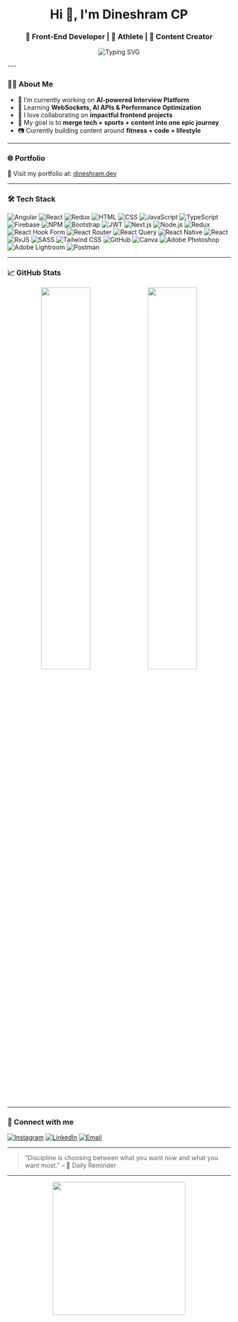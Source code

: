 <!-- Title -->
<h1 align="center">Hi 👋, I'm Dineshram CP</h1>
<h3 align="center">🚀 Front-End Developer | 🏃 Athlete | 🎥 Content Creator</h3>

<!-- Typing Animation -->
<p align="center">
  <img src="https://readme-typing-svg.demolab.com?font=Fira+Code&weight=600&pause=1000&color=F75C7E&center=true&vCenter=true&width=435&lines=Passionate+Frontend+Dev;Loves+React+%26+Angular;Content+Creator+%F0%9F%93%B9" alt="Typing SVG" />
</p>
---

<!-- About Me -->
### 🧑‍💻 About Me

- 🔭 I’m currently working on **AI-powered Interview Platform**
- 🌱 Learning **WebSockets, AI APIs & Performance Optimization**
- 👯 I love collaborating on **impactful frontend projects**
- 🎯 My goal is to **merge tech + sports + content into one epic journey**
- 📷 Currently building content around **fitness + code + lifestyle**

---

<!-- Portfolio -->
### 🌐 Portfolio

🔗 Visit my portfolio at: [dineshram.dev](https://dineshram.lovable.app/)

---

<!-- Tech Stack -->
### 🛠️ Tech Stack

![Angular](https://img.shields.io/badge/-Angular-DD0031?logo=angular&logoColor=white&style=for-the-badge)
![React](https://img.shields.io/badge/-React-61DAFB?logo=react&logoColor=black&style=for-the-badge)
![Redux](https://img.shields.io/badge/-Redux-764ABC?logo=redux&logoColor=white&style=for-the-badge)
![HTML](https://img.shields.io/badge/-HTML5-E34F26?logo=html5&logoColor=white&style=for-the-badge)
![CSS](https://img.shields.io/badge/-CSS3-1572B6?logo=css3&logoColor=white&style=for-the-badge)
![JavaScript](https://img.shields.io/badge/-JavaScript-F7DF1E?logo=javascript&logoColor=black&style=for-the-badge)
![TypeScript](https://img.shields.io/badge/-TypeScript-3178C6?logo=typescript&logoColor=white&style=for-the-badge)
![Firebase](https://img.shields.io/badge/-Firebase-FFCA28?logo=firebase&logoColor=black&style=for-the-badge)
![NPM](https://img.shields.io/badge/-NPM-CB3837?logo=npm&logoColor=white&style=for-the-badge)
![Bootstrap](https://img.shields.io/badge/-Bootstrap-7952B3?logo=bootstrap&logoColor=white&style=for-the-badge)
![JWT](https://img.shields.io/badge/-JWT-000000?logo=jsonwebtokens&logoColor=white&style=for-the-badge)
![Next.js](https://img.shields.io/badge/-Next.js-000000?logo=next.js&logoColor=white&style=for-the-badge)
![Node.js](https://img.shields.io/badge/-Node.js-339933?logo=node.js&logoColor=white&style=for-the-badge)
![Redux](https://img.shields.io/badge/-Redux-764ABC?logo=redux&logoColor=white&style=for-the-badge)
![React Hook Form](https://img.shields.io/badge/-React%20Hook%20Form-EC5990?logo=reacthookform&logoColor=white&style=for-the-badge)
![React Router](https://img.shields.io/badge/-React%20Router-CA4245?logo=react-router&logoColor=white&style=for-the-badge)
![React Query](https://img.shields.io/badge/-React%20Query-FF4154?logo=react-query&logoColor=white&style=for-the-badge)
![React Native](https://img.shields.io/badge/-React%20Native-20232A?logo=react&logoColor=61DAFB&style=for-the-badge)
![React](https://img.shields.io/badge/-React-20232A?logo=react&logoColor=61DAFB&style=for-the-badge)
![RxJS](https://img.shields.io/badge/-RxJS-B7178C?logo=reactivex&logoColor=white&style=for-the-badge)
![SASS](https://img.shields.io/badge/-SASS-CC6699?logo=sass&logoColor=white&style=for-the-badge)
![Tailwind CSS](https://img.shields.io/badge/-TailwindCSS-38B2AC?logo=tailwind-css&logoColor=white&style=for-the-badge)
![GitHub](https://img.shields.io/badge/-GitHub-181717?logo=github&logoColor=white&style=for-the-badge)
![Canva](https://img.shields.io/badge/-Canva-00C4CC?logo=canva&logoColor=white&style=for-the-badge)
![Adobe Photoshop](https://img.shields.io/badge/-Photoshop-31A8FF?logo=adobe-photoshop&logoColor=white&style=for-the-badge)
![Adobe Lightroom](https://img.shields.io/badge/-Lightroom-31A8FF?logo=adobe-lightroom&logoColor=white&style=for-the-badge)
![Postman](https://img.shields.io/badge/-Postman-FF6C37?logo=postman&logoColor=white&style=for-the-badge)

---

<!-- GitHub Stats -->
### 📈 GitHub Stats

<p align="center">
  <img src="https://github-readme-stats.vercel.app/api?username=dineshramcp&show_icons=true&theme=radical&count_private=true&hide_border=true" width="47%" />
  <img src="https://github-readme-streak-stats.herokuapp.com/?user=dineshramcp&theme=radical&hide_border=true" width="47%" />
</p>

---

<!-- Social Links -->
### 📱 Connect with me

<p align="left">
  <a href="https://www.instagram.com/im_superman____" target="_blank"><img alt="Instagram" src="https://img.shields.io/badge/-@dineshramcp-E4405F?style=for-the-badge&logo=Instagram&logoColor=white"/></a>
  <a href="https://www.linkedin.com/in/dineshram-cp/" target="_blank"><img alt="LinkedIn" src="https://img.shields.io/badge/-DineshCP-0077B5?style=for-the-badge&logo=Linkedin&logoColor=white"/></a>
  <a href="mailto:dineshramcp28@gmail.com"><img alt="Email" src="https://img.shields.io/badge/-Gmail-D14836?style=for-the-badge&logo=gmail&logoColor=white" /></a>
</p>

---

<!-- Quotes -->
> “Discipline is choosing between what you want now and what you want most.” – 📍 Daily Reminder

---

<!-- Footer GIF or Image -->
<p align="center">
  <img src="https://media.giphy.com/media/13HgwGsXF0aiGY/giphy.gif" width="300" />
</p>
